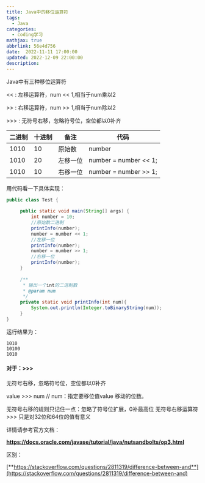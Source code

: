 ```yaml
---
title: Java中的移位运算符
tags:
  - Java
categories:
  - coding学习
mathjax: true
abbrlink: 56e4d756
date:  2022-11-11 17:00:00
updated: 2022-12-09 22:00:00
description:
---
```


Java中有三种移位运算符

<<    :   左移运算符，num << 1,相当于num乘以2

\>>    :   右移运算符，num >> 1,相当于num除以2

\>>>   :   无符号右移，忽略符号位，空位都以0补齐

| 二进制 | 十进制 | 备注     | 代码                  |
| ------ | ------ | -------- | --------------------- |
| 1010   | 10     | 原始数   | number                |
| 1010   | 20     | 左移一位 | number = number << 1; |
| 1010   | 10     | 右移一位 | number = number >> 1; |

用代码看一下具体实现：

```java
public class Test {
 
     public static void main(String[] args) {
         int number = 10;
         //原始数二进制
         printInfo(number);
         number = number << 1;
         //左移一位
         printInfo(number);
         number = number >> 1;
         //右移一位
         printInfo(number);
     }
     
     /**
      * 输出一个int的二进制数
      * @param num
      */
     private static void printInfo(int num){
         System.out.println(Integer.toBinaryString(num));
     }
}
```

运行结果为：

```
1010
10100
1010
```

#### 对于：>>>

无符号右移，忽略符号位，空位都以0补齐

value >>> num     // num：指定要移位值value 移动的位数。

无符号右移的规则只记住一点：忽略了符号位扩展，0补最高位 无符号右移运算符>>> 只是对32位和64位的值有意义

详情请参考官方文档：

**[https://docs.oracle.com/javase/tutorial/java/nutsandbolts/op3.html ](https://docs.oracle.com/javase/tutorial/java/nutsandbolts/op3.html)**

区别：

[**https://stackoverflow.com/questions/2811319/difference-between-and**](https://stackoverflow.com/questions/2811319/difference-between-and)